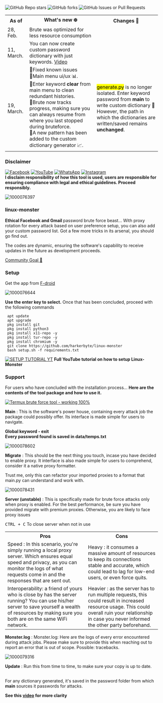 
![GitHub Repo stars](https://img.shields.io/github/stars/harkerbyte/linux-monster?style=plastic&logo=Github)
![GitHub forks](https://img.shields.io/github/forks/harkerbyte/linux-monster?style=plastic)
![GitHub Issues or Pull Requests](https://img.shields.io/github/issues/harkerbyte/linux-monster?style=plastic&logo=Github)

<table>
  <tr>
    <th>As of</th>
    <th>What's new ❄️</th>
    <th>Changes 💬</th>
  </tr>
  <tr>
    <td>28, Feb.</td>
    <td>Brute was optimized for less resource consumption </td>
  </tr>
  <tr>
    <td>11, March.</td>
    <td>You can now create custom password dictionary with just keywords. <a href="https://youtu.be/ewQfgRUeGU4?si=alPRccErnA-hwwjz" >Video</a></td>
  </tr>
  <tr>
    <td>19, March.</td>
    <td>
  📜Fixed known issues</br>
  📜Main menu ui/ux 📊.</br>
  📜Enter keyword <b>clear</b> from main menu to clean redundant histories.</br>
  📜Brute now tracks progress, making sure you can always resume from where you last stopped during bruteforce.</br>
  📜A new pattern has been added to the custom dictionary generator 📈.</td>
  <td>
    <mark>generate.py</mark> is no longer isolated. Enter keyword password from <b>main</b> to write custom dictionary 🧨</br>
  However, the path in which the dictionaries are written/saved remains <b>unchanged</b>.
  </td>
  </tr>
</table>


### Disclaimer 
<a href = "https://facebook.com/harkerbyte" id="socials" >![Facebook](https://img.shields.io/badge/Facebook-%231877F2.svg?style=flat&logo=Facebook&logoColor=white)</a>
<a href ="https://youtube.com/@harkerbyte?si=aPSIREosLJlFOmyX" >![YouTube](https://img.shields.io/badge/YouTube-%23FF0000.svg?style=flat&logo=YouTube&logoColor=white)</a>
<a href="https://whatsapp.com/channel/0029Vb5f98Z90x2p6S1rhT0S">![WhatsApp](https://img.shields.io/badge/WhatsApp-25D366?style=flat&logo=whatsapp&logoColor=white)</a>
<a href="https://instagram.com/harkerbyte" >
![Instagram](https://img.shields.io/badge/Instagram-E4405F?style=flat&amp;logo=instagram&amp;logoColor=white) </a></br>
<b>I disclaim responsibility of how this tool is used, users are responsible for ensuring compliance with legal and ethical guidelines. Proceed responsibly.</b>

![1000076397](https://github.com/user-attachments/assets/fbef241d-73b5-4de7-bbc8-ca678e12aa38)
### linux-monster
<b> Ethical Facebook and Gmail </b> password brute force beast... With proxy rotation for every attack based on user preference setup, you can also add your custom password list. 
Got a few more tricks in its arsenal, you should go find out. 

The codes are dynamic, ensuring the software's capability to receive updates in the future as development proceeds. 

<a href="https://youtube.com/@harkerbyte?si=bueGE1-JUuVj2uNW">Community Goal 🗿</a>
### Setup
Get the app from <a title="F-droid termux" href="https://f-droid.org/en/packages/com.termux/" >F-droid</a>

![1000076644](https://github.com/user-attachments/assets/46f61565-bdae-499e-9d93-3effb62ecb0c)

<b>Use the enter key to select.</b>
  Once that has been concluded, proceed with the following commands
  
```  
 apt update
 apt upgrade
 pkg install git
 pkg install python3
 pkg install x11-repo -y
 pkg install tur-repo -y
 pkg install chromium -y
 git clone https://github.com/harkerbyte/linux-monster
 bash setup.sh -f requirements.txt
```

[![SETUP TUTORIAL YT](https://github.com/harkerbyte/linux-monster/blob/06f6a0867368aa5b0ec853f38253da9409e1399a/data/IMG_20250302_182932.png)](https://www.youtube.com/watch?v=cc9UuUCDr4E&feature=youtu.be)
<b>Full YouTube tutorial on how to setup Linux-Monster</b>


<div id="support" >
  <h3>Support</h5>
  For users who have concluded with the installation process...
  <b>Here are the contents of the tool package and how to use it.</b>
  
  
[![Termux brute force tool - working 100%](https://github.com/harkerbyte/linux-monster/blob/06f6a0867368aa5b0ec853f38253da9409e1399a/data/IMG_20250302_183022.png)](https://www.youtube.com/watch?v=wHOM4xd9dsM)

 <p> <b>Main</b> : This is the software's power house, containing every attack job the package could possibly offer. Its interface is made simple for users to navigate. </p>
  <p><b> Global keyword - exit </b></br>
  <b>Every password found is saved in data/temps.txt</b>
  </p>
  

![1000078602](https://github.com/user-attachments/assets/cc4e1f78-0500-48b1-b67f-10cee1751ae4)

  
  <p> <b>Migrate</b> : This should be the next thing you touch, incase you have decided to enable proxy. It interface is also made simple for users to comprehend, consider it a native proxy formatter.
  
  Trust me, only this can refactor your imported proxies to a format that main.py can understand and work with.</p>

![1000078431](https://github.com/user-attachments/assets/35f9900c-f94a-4ce4-b6ba-5314d7d61c36)

  <p> <b>Server (unstable)</b> : This is specifically made for brute force attacks only when proxy is enabled. For the best performance, be sure you have provided migrate with premium proxies. Otherwise, you are likely to face proxy issues</p>
  <kbd>CTRL + C</kbd> To close server when not in use
  <table>
    <tr>
      <th>
        Pros
      </th>
      <th>
        Cons
      </th>
    </tr>
    <tr>
      <td>
        Speed : In this scenario, you're simply running a local proxy server. Which ensures equal speed and privacy, as you can monitor the logs of what requests come in and the responses that are sent out.
      </td>
      <td>
        Heavy : it consumes a massive amount of resources to keep its connections stable and accurate, which could lead to lag for low-end users, or even force quits.
      </td>
    </tr>
    <tr>
      <td>
        Interoperability: a friend of yours who is close by has the server running? You can use his/her server to save yourself a wealth of resources by making sure you both are on the same WiFi network.
      </td>
      <td>
        Heavier : as the server has to run multiple requests, this could result in increased resource usage. This could overall ruin your relationship in case you never informed the other party beforehand.
      </td>
    </tr>
    
  </table>
<p><b>Monster.log</b> : Monster.log: Here are the logs of every error encountered during attack jobs. Please make sure to provide this when reaching out to report an error that is out of scope. Possible: tracebacks. </p>

![1000079316](https://github.com/user-attachments/assets/6c8e0c71-c251-4f28-99d3-5c2a0a72593f)

<p><b>Update</b> : Run this from time to time, to make sure your copy is up to date. </p>

</br>For any dictionary generated, it's saved in the password folder from which <b>main</b> sources it passwords for attacks. </p>
<b>See this <a href="https://youtu.be/ewQfgRUeGU4?si=alPRccErnA-hwwjz" >video</a> for more clarity</b>

</div>
